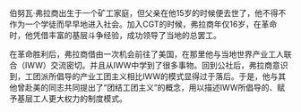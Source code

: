 伯努瓦·弗拉商出生于一个矿工家庭，但父亲在他15岁的时候便去世了，他不得不作为一个学徒而早早地进入社会。加入CGT的时候，弗拉商年仅16岁，在革命时，他凭借丰富的基层斗争经验，成功领导了当地的总罢工。

在革命胜利后，弗拉商借由一次机会前往了美国，在那里他与当地世界产业工人联合（IWW）交流密切。并且从IWW中学到了很多事物。回到公社后，弗拉商意识到，工团派所倡导的产业工团主义相比IWW的模式显得过于落后。于是，他与其他曾赴美的同志共同提出了“团结工团主义”的概念，用以描述IWW所倡导的、赋予基层工人更大权力的制度模式。